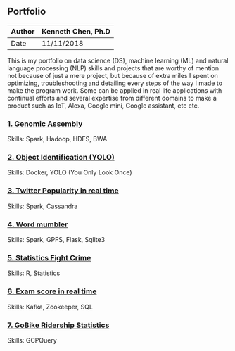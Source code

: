 ## Portfolio

|Author | Kenneth Chen, Ph.D |
|-------|--------------------|
|Date   | 11/11/2018         |

This is my portfolio on data science (DS), machine learning (ML) and natural language processing (NLP) skills and projects that are worthy of mention not because of just a mere project, but because of extra miles I spent on optimizing, troubleshooting and detailing every steps of the way I made to make the program work. Some can be applied in real life applications with continual efforts and several expertise from different domains to make a product such as IoT, Alexa, Google mini, Google assistant, etc etc. 

### <a href=https://github.com/kckenneth/GenomicAssembly>1. Genomic Assembly</a>

Skills: Spark, Hadoop, HDFS, BWA  


### <a href=https://github.com/kckenneth/YOLO>2. Object Identification (YOLO)</a>

Skills: Docker, YOLO (You Only Look Once) 

### <a href=https://github.com/kckenneth/Cassandra>3. Twitter Popularity in real time</a>

Skills: Spark, Cassandra

### <a href=https://github.com/kckenneth/GPFS_setup_mumbler>4. Word mumbler</a> 

Skills: Spark, GPFS, Flask, Sqlite3

### <a href=https://github.com/kckenneth/statistics_fights_crime>5. Statistics Fight Crime</a>

Skills: R, Statistics

### <a href=https://github.com/kckenneth/EduFirm>6. Exam score in real time</a>

Skills: Kafka, Zookeeper, SQL 

### <a href=https://github.com/kckenneth/GoBike>7. GoBike Ridership Statistics</a>

Skills: GCPQuery 

